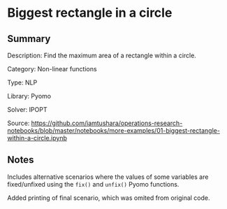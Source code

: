 # Biggest rectangle in a circle

## Summary
Description: Find the maximum area of a rectangle within a circle.

Category: Non-linear functions

Type: NLP

Library: Pyomo

Solver: IPOPT

Source: https://github.com/iamtushara/operations-research-notebooks/blob/master/notebooks/more-examples/01-biggest-rectangle-within-a-circle.ipynb

## Notes

Includes alternative scenarios where the values of some variables are fixed/unfixed using the `fix()` and `unfix()` Pyomo functions.

Added printing of final scenario, which was omited from original code.
